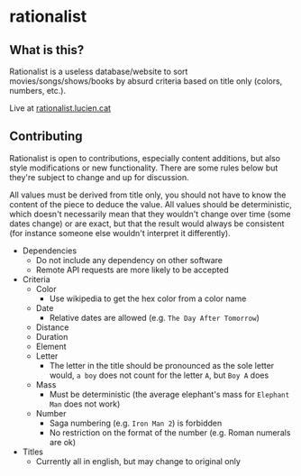 # rationalist

## What is this?

Rationalist is a useless database/website to sort movies/songs/shows/books by absurd criteria based on title only (colors, numbers, etc.).

Live at [rationalist.lucien.cat](http://rationalist.lucien.cat)

## Contributing

Rationalist is open to contributions, especially content additions, but also style modifications or new functionality. There are some rules below but they're subject to change and up for discussion.

All values must be derived from title only, you should not have to know the content of the piece to deduce the value. All values should be deterministic, which doesn't necessarily mean that they wouldn't change over time (some dates change) or are exact, but that the result would always be consistent (for instance someone else wouldn't interpret it differently).

- Dependencies
  - Do not include any dependency on other software
  - Remote API requests are more likely to be accepted
- Criteria
  - Color
    - Use wikipedia to get the hex color from a color name
  - Date
    - Relative dates are allowed (e.g. `The Day After Tomorrow`)
  - Distance
  - Duration
  - Element
  - Letter
    - The letter in the title should be pronounced as the sole letter would, `a boy` does not count for the letter `A`, but `Boy A` does
  - Mass
    - Must be deterministic (the average elephant's mass for `Elephant Man` does not work)
  - Number
    - Saga numbering (e.g. `Iron Man 2`) is forbidden
    - No restriction on the format of the number (e.g. Roman numerals are ok)
- Titles
  - Currently all in english, but may change to original only

